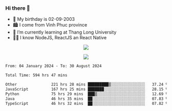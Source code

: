 ### Hi there 👋
- 🎂 My birthday is 02-09-2003
- 🏙️ I come from Vinh Phuc province
- 🌱 I’m currently learning at Thang Long University
- 🧑‍💻 I know NodeJS, ReactJS an React Native
<p align="center"><img src="https://github-readme-stats.vercel.app/api?username=tmquang0209&show_icons=true&theme=gradient"></p>
<p align="center"><img src="https://github-readme-stats.vercel.app/api/top-langs/?username=tmquang0209&hide=scss,css&langs_count=10"></p>
<!--START_SECTION:waka-->

```txt
From: 04 January 2024 - To: 30 August 2024

Total Time: 594 hrs 47 mins

Other               221 hrs 28 mins █████████▒░░░░░░░░░░░░░░░   37.24 %
JavaScript          167 hrs 25 mins ███████░░░░░░░░░░░░░░░░░░   28.15 %
Python              75 hrs 29 mins  ███▒░░░░░░░░░░░░░░░░░░░░░   12.69 %
Java                46 hrs 35 mins  ██░░░░░░░░░░░░░░░░░░░░░░░   07.83 %
TypeScript          46 hrs 32 mins  ██░░░░░░░░░░░░░░░░░░░░░░░   07.82 %
```

<!--END_SECTION:waka-->
